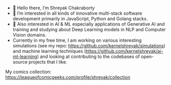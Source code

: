 - 👋 Hello there, I’m Shreyak Chakraborty
- 👀 I’m interested in all kinds of innovative multi-stack software development primarily in JavaScript, Python and Golang stacks.
- 👀 Also interested in AI & ML especially applications of Generative AI and training and studying about Deep Learning models in NLP and Computer Vision domains.
- Currently in my free time, I am working on various interesting simulations (see my repo: https://github.com/kernelshreyak/simulations) and machine learning techniques (https://github.com/kernelshreyak/ai-ml-learning) and looking at contributing to the codebases of open-source projects that I like.

My comics collection: https://leagueofcomicgeeks.com/profile/shreyak/collection

